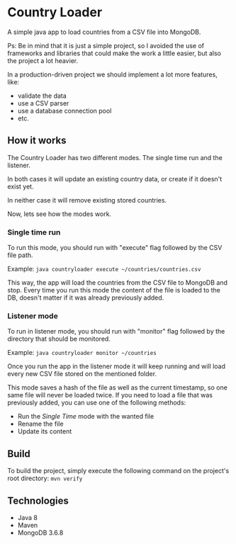 # Country Loader
A simple java app to load countries from a CSV file into MongoDB.

Ps: Be in mind that it is just a simple project, so I avoided the use of 
frameworks and libraries that could make the work a little easier, 
but also the project a lot heavier.

In a production-driven project we should implement a lot more features, like:
- validate the data
- use a CSV parser 
- use a database connection pool
- etc. 


## How it works
The Country Loader has two different modes. The single time run and the 
listener.

In both cases it will update an existing country data, or create if it 
doesn't exist yet. 

In neither case it will remove existing stored countries.

Now, lets see how the modes work.


### Single time run
To run this mode, you should run with "execute" flag followed by the 
CSV file path.

Example: `java countryloader execute ~/countries/countries.csv` 

This way, the app will load the countries from the CSV file to MongoDB and
stop.
Every time you run this mode the content of the file is loaded to the DB, 
doesn't matter if it was already previously added.


### Listener mode
To run in listener mode, you should run with "monitor" flag followed
by the directory that should be monitored.

Example: `java countryloader monitor ~/countries` 

Once you run the app in the listener mode it will keep running and will load 
every new CSV file stored on the mentioned folder.

This mode saves a hash of the file as well as the current timestamp, so one 
same file will never be loaded twice.
If you need to load a file that was previously added, you can use one of the
following methods:
- Run the *Single Time* mode with the wanted file
- Rename the file
- Update its content


## Build
To build the project, simply execute the following command on the
project's root directory:
`mvn verify`


## Technologies
- Java 8
- Maven
- MongoDB 3.6.8
